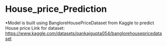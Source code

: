 # House_price_Prediction
•Model is built using BangloreHousePriceDataset from Kaggle to predict House price
Link for dataset: https://www.kaggle.com/datasets/pankajgupta054/banglorehousepricedataset
